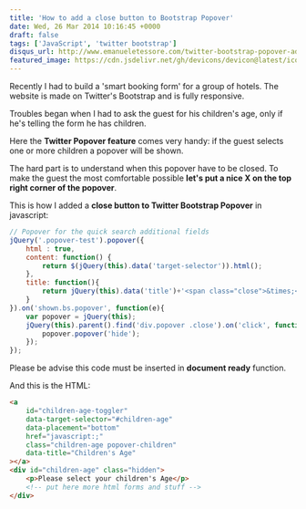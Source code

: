 ```yaml
---
title: 'How to add a close button to Bootstrap Popover'
date: Wed, 26 Mar 2014 10:16:45 +0000
draft: false
tags: ['JavaScript', 'twitter bootstrap']
disqus_url: http://www.emanueletessore.com/twitter-bootstrap-popover-add-close-button/
featured_image: https://cdn.jsdelivr.net/gh/devicons/devicon@latest/icons/bootstrap/bootstrap-original.svg
---
```


Recently I had to build a 'smart booking form' for a group of hotels. The website is made on Twitter's Bootstrap and is fully responsive. 

Troubles began when I had to ask the guest for his children's age, only if he's telling the form he has children. 

Here the **Twitter Popover feature** comes very handy: if the guest selects one or more children a popover will be shown. 

The hard part is to understand when this popover have to be closed. To make the guest the most comfortable possible **let's put a nice X on the top right corner of the popover**. 

This is how I added a **close button to Twitter Bootstrap Popover** in javascript: 

```javascript
// Popover for the quick search additional fields
jQuery('.popover-test').popover({ 
	html : true, 
	content: function() {
		return $(jQuery(this).data('target-selector')).html();
	},
	title: function(){
		return jQuery(this).data('title')+'<span class="close">&times;</span>';
	}
}).on('shown.bs.popover', function(e){
	var popover = jQuery(this);
	jQuery(this).parent().find('div.popover .close').on('click', function(e){
		popover.popover('hide');
	});
});
```

Please be advise this code must be inserted in **document ready** function. 

And this is the HTML: 

```html
<a 
	id="children-age-toggler"
	data-target-selector="#children-age" 
	data-placement="bottom"
	href="javascript:;"
	class="children-age popover-children"
	data-title="Children's Age"
></a>
<div id="children-age" class="hidden">
	<p>Please select your children's Age</p>
	<!-- put here more html forms and stuff -->
</div>
```